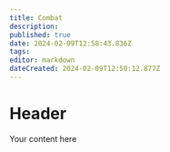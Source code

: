 ```yaml
---
title: Combat
description: 
published: true
date: 2024-02-09T12:58:43.836Z
tags: 
editor: markdown
dateCreated: 2024-02-09T12:50:12.877Z
---
```


# Header
Your content here